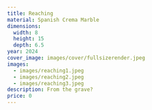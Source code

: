 ```yaml
---
title: Reaching
material: Spanish Crema Marble
dimensions:
  width: 8
  height: 15
  depth: 6.5
year: 2024
cover_image: images/cover/fullsizerender.jpeg
images:
  - images/reaching1.jpeg
  - images/reaching2.jpeg
  - images/reaching3.jpeg
description: From the grave?
price: 0
---
```

